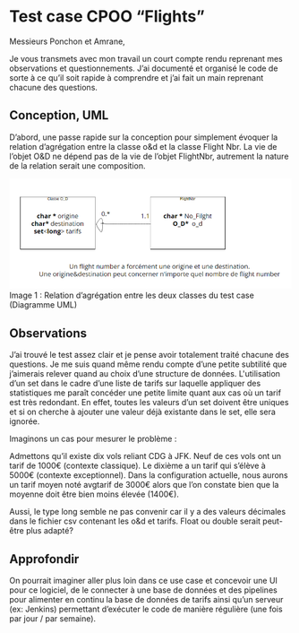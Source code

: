 

<h1>Test case CPOO “Flights” </h1>


Messieurs Ponchon et Amrane, 

Je vous transmets avec mon travail un court compte rendu reprenant mes observations et questionnements. 
J’ai documenté et organisé le code de sorte à ce qu’il soit rapide à comprendre et j’ai fait un main reprenant chacune des questions. 


<h2> Conception, UML </h2>

D’abord, une passe rapide sur la conception pour simplement évoquer la relation d’agrégation entre la classe o&d et la classe Flight Nbr. 
La vie de l’objet O&D ne dépend pas de la vie de l’objet FlightNbr, autrement la nature de la relation serait une composition.





<img src="https://github.com/mehdiabkn/af_test/blob/main/conception.PNG">
Image 1 : Relation d’agrégation entre les deux classes du test case (Diagramme UML)




<h2>  Observations </h2>


J’ai trouvé le test assez clair et je pense avoir totalement traité chacune des questions.
Je me suis quand même rendu compte d’une petite subtilité que j’aimerais relever quand au choix d’une structure de données.
L'utilisation d’un set<long> dans le cadre d’une liste de tarifs sur laquelle appliquer des statistiques me paraît concéder une petite limite quant aux cas où un tarif est très redondant. 
En effet, toutes les valeurs d’un set doivent être uniques et si on cherche à ajouter une valeur déjà existante dans le set, elle sera ignorée.

Imaginons un cas pour mesurer le problème : 

Admettons qu’il existe dix vols reliant CDG à JFK. 
Neuf de ces vols ont un tarif de 1000€ (contexte classique). Le dixième a un tarif qui s’élève à 5000€ (contexte exceptionnel). 
Dans la configuration actuelle, nous aurons un tarif moyen noté avgtarif de 3000€ alors que l’on constate bien que la moyenne doit être bien moins élevée (1400€). 

Aussi, le type long semble ne pas convenir car il y a des valeurs décimales dans le fichier csv contenant les o&d et tarifs. Float ou double serait peut-être plus adapté?
  <h2> Approfondir </h2>

On pourrait imaginer aller plus loin dans ce use case et concevoir une UI pour ce logiciel, de le connecter à une base de données et des pipelines pour alimenter en continu la base de données de tarifs ainsi qu’un serveur (ex: Jenkins) permettant d’exécuter le code de manière régulière (une fois par jour / par semaine).
